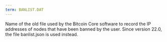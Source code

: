 ```yaml
---
term: BANLIST.DAT
---
```


Name of the old file used by the Bitcoin Core software to record the IP addresses of nodes that have been banned by the user. Since version 22.0, the file banlist.json is used instead.